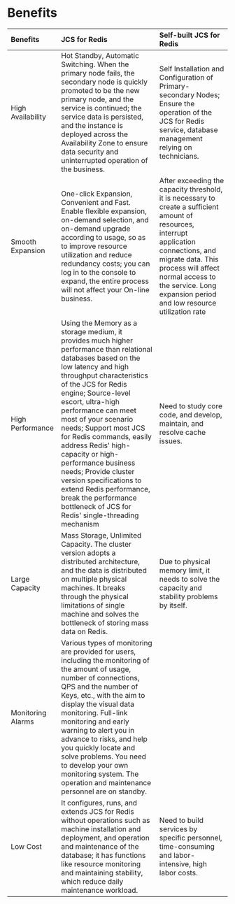 ﻿# Benefits

Benefits|JCS for Redis|Self-built JCS for Redis
:---|:--|:---
High Availability|Hot Standby, Automatic Switching. When the primary node fails, the secondary node is quickly promoted to be the new primary node, and the service is continued; the service data is persisted, and the instance is deployed across the Availability Zone to ensure data security and uninterrupted operation of the business.|Self Installation and Configuration of Primary-secondary Nodes; Ensure the operation of the JCS for Redis service, database management relying on technicians.
Smooth Expansion|One-click Expansion, Convenient and Fast. Enable flexible expansion, on-demand selection, and on-demand upgrade according to usage, so as to improve resource utilization and reduce redundancy costs; you can log in to the console to expand, the entire process will not affect your On-line business.|After exceeding the capacity threshold, it is necessary to create a sufficient amount of resources, interrupt application connections, and migrate data. This process will affect normal access to the service. Long expansion period and low resource utilization rate
High Performance|Using the Memory as a storage medium, it provides much higher performance than relational databases based on the low latency and high throughput characteristics of the JCS for Redis engine; Source-level escort, ultra-high performance can meet most of your scenario needs; Support most JCS for Redis commands, easily address Redis' high-capacity or high-performance business needs; Provide cluster version specifications to extend Redis performance, break the performance bottleneck of JCS for Redis' single-threading mechanism|Need to study core code, and develop, maintain, and resolve cache issues.
Large Capacity|Mass Storage, Unlimited Capacity. The cluster version adopts a distributed architecture, and the data is distributed on multiple physical machines. It breaks through the physical limitations of single machine and solves the bottleneck of storing mass data on Redis.|Due to physical memory limit, it needs to solve the capacity and stability problems by itself.
Monitoring Alarms|Various types of monitoring are provided for users, including the monitoring of the amount of usage, number of connections, QPS and the number of Keys, etc., with the aim to display the visual data monitoring. Full-link monitoring and early warning to alert you in advance to risks, and help you quickly locate and solve problems. You need to develop your own monitoring system. The operation and maintenance personnel are on standby.
Low Cost | It configures, runs, and extends JCS for Redis without operations such as machine installation and deployment, and operation and maintenance of the database; it has functions like resource monitoring and maintaining stability, which reduce daily maintenance workload.|Need to build services by specific personnel, time-consuming and labor-intensive, high labor costs.

